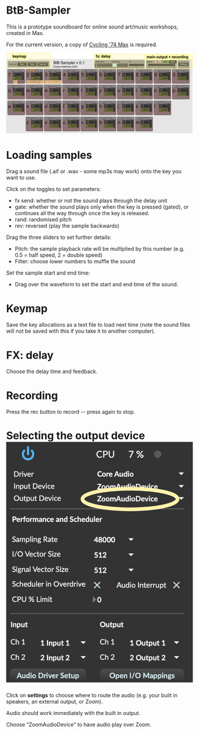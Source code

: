 # BtB-Sampler
This is a prototype soundboard for online sound art/music workshops, created in Max.

For the current version, a copy of [Cycling '74 Max](https://cycling74.com/downloads) is required.

![img](manual/btb_main_screenshot.png)

# Loading samples

Drag a sound file (.aif or .wav - some mp3s may work) onto the key you want to use.

Click on the toggles to set parameters:

- fx send: whether or not the sound plays through the delay unit
- gate: whether the sound plays only when the key is pressed (gated), or continues all the way through once the key is released.
- rand: randomised pitch
- rev: reversed (play the sample backwards)

Drag the three sliders to set further details:

- Pitch: the sample playback rate will be multiplied by this number (e.g. 0.5 = half speed, 2 = double speed)
- Filter: choose lower numbers to muffle the sound

Set the sample start and end time:

- Drag over the waveform to set the start and end time of the sound.

# Keymap

Save the key allocations as a text file to load next time (note the sound files will not be saved with this if you take it to another computer).

# FX: delay

Choose the delay time and feedback.

# Recording

Press the rec button to record -- press again to stop.

# Selecting the output device![img](manual/btb_disp_screenshot.png)

Click on **settings** to choose where to route the audio (e.g. your built in speakers, an external output, or Zoom). 

Audio should work immediately with the built in output.

Choose “ZoomAudioDevice” to have audio play over Zoom.